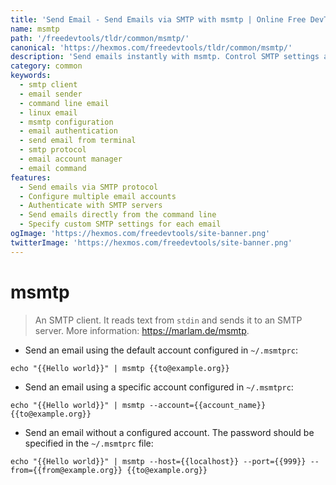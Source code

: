 ```yaml
---
title: 'Send Email - Send Emails via SMTP with msmtp | Online Free DevTools by Hexmos'
name: msmtp
path: '/freedevtools/tldr/common/msmtp/'
canonical: 'https://hexmos.com/freedevtools/tldr/common/msmtp/'
description: 'Send emails instantly with msmtp. Control SMTP settings and configure accounts for streamlined email sending via command line. Free online tool, no registration required.'
category: common
keywords:
  - smtp client
  - email sender
  - command line email
  - linux email
  - msmtp configuration
  - email authentication
  - send email from terminal
  - smtp protocol
  - email account manager
  - email command
features:
  - Send emails via SMTP protocol
  - Configure multiple email accounts
  - Authenticate with SMTP servers
  - Send emails directly from the command line
  - Specify custom SMTP settings for each email
ogImage: 'https://hexmos.com/freedevtools/site-banner.png'
twitterImage: 'https://hexmos.com/freedevtools/site-banner.png'
---
```


# msmtp

> An SMTP client.
> It reads text from `stdin` and sends it to an SMTP server.
> More information: <https://marlam.de/msmtp>.

- Send an email using the default account configured in `~/.msmtprc`:

`echo "{{Hello world}}" | msmtp {{to@example.org}}`

- Send an email using a specific account configured in `~/.msmtprc`:

`echo "{{Hello world}}" | msmtp --account={{account_name}} {{to@example.org}}`

- Send an email without a configured account. The password should be specified in the `~/.msmtprc` file:

`echo "{{Hello world}}" | msmtp --host={{localhost}} --port={{999}} --from={{from@example.org}} {{to@example.org}}`
